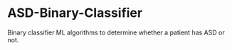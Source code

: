 # ASD-Binary-Classifier
Binary classifier ML algorithms to determine whether a patient has ASD or not.
